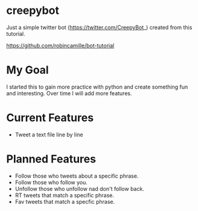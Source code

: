 # creepybot

Just a simple twitter bot (https://twitter.com/CreepyBot_)  created from this tutorial. 

https://github.com/robincamille/bot-tutorial

# My Goal

I started this to gain more practice with python and create something fun and interesting. Over time I will add more features. 

# Current Features
 - Tweet a text file line by line

# Planned Features
 - Follow those who tweets about a specific phrase.
 - Follow those who follow you.
 - Unfollow those who unfollow nad don't follow back.
 - RT tweets that match a specific phrase.
 - Fav tweets that match a specfic phrase.

